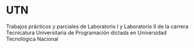 # UTN
Trabajos prácticos y parciales de Laboratorio I y Laboratorio II de la carrera Tecnicatura Universitaria de Programación dictada en Universidad Tecnológica Nacional 

